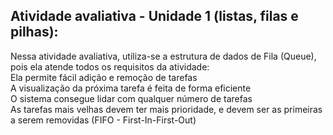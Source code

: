 ## Atividade avaliativa - Unidade 1 (listas, filas e pilhas):
Nessa atividade avaliativa, utiliza-se a estrutura de dados de Fila (Queue), pois ela atende todos os requisitos da atividade:  
Ela permite fácil adição e remoção de tarefas  
A visualização da próxima tarefa é feita de forma eficiente  
O sistema consegue lidar com qualquer número de tarefas  
As tarefas mais velhas devem ter mais prioridade, e devem ser as primeiras a serem removidas (FIFO - First-In-First-Out)